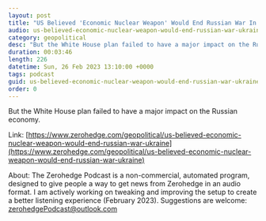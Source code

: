 ```yaml
---
layout: post
title: "US Believed 'Economic Nuclear Weapon' Would End Russian War In Ukraine"
audio: us-believed-economic-nuclear-weapon-would-end-russian-war-ukraine-0
category: geopolitical
desc: "But the White House plan failed to have a major impact on the Russian economy."
duration: 00:03:46
length: 226
datetime: Sun, 26 Feb 2023 13:10:00 +0000
tags: podcast
guid: us-believed-economic-nuclear-weapon-would-end-russian-war-ukraine-0
order: 0
---
```

But the White House plan failed to have a major impact on the Russian economy.

Link: [https://www.zerohedge.com/geopolitical/us-believed-economic-nuclear-weapon-would-end-russian-war-ukraine](https://www.zerohedge.com/geopolitical/us-believed-economic-nuclear-weapon-would-end-russian-war-ukraine)

About: The Zerohedge Podcast is a non-commercial, automated program, designed to give people a way to get news from Zerohedge in an audio format.  I am actively working on tweaking and improving the setup to create a better listening experience (February 2023).  Suggestions are welcome: [zerohedgePodcast@outlook.com](mailto:zerohedgePodcast@outlook.com)